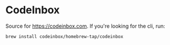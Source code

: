 # CodeInbox

Source for https://codeinbox.com. If you're looking for the cli, run:

```shell
brew install codeinbox/homebrew-tap/codeinbox
```
